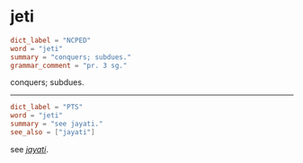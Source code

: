 # jeti

``` toml
dict_label = "NCPED"
word = "jeti"
summary = "conquers; subdues."
grammar_comment = "pr. 3 sg."
```

conquers; subdues.

--------------------

``` toml
dict_label = "PTS"
word = "jeti"
summary = "see jayati."
see_also = ["jayati"]
```

see *[jayati](jayati.md)*.

